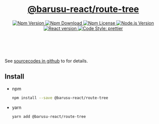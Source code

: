 <header>
  <h1 align="center">
    <a href="https://github.com/guanghechen/barusu-react/tree/master/packages/route-tree#readme">@barusu-react/route-tree</a>
  </h1>
  <div align="center">
    <a href="https://www.npmjs.com/package/@barusu-react/route-tree">
      <img
        alt="Npm Version"
        src="https://img.shields.io/npm/v/@barusu-react/route-tree.svg"
      />
    </a>
    <a href="https://www.npmjs.com/package/@barusu-react/route-tree">
      <img
        alt="Npm Download"
        src="https://img.shields.io/npm/dm/@barusu-react/route-tree.svg"
      />
    </a>
    <a href="https://www.npmjs.com/package/@barusu-react/route-tree">
      <img
        alt="Npm License"
        src="https://img.shields.io/npm/l/@barusu-react/route-tree.svg"
      />
    </a>
    <a href="https://github.com/nodejs/node">
      <img
        alt="Node.js Version"
        src="https://img.shields.io/node/v/@barusu-react/route-tree"
      />
    </a>
    <a href="https://github.com/facebook/react">
      <img
        alt="React version"
        src="https://img.shields.io/npm/dependency-version/@barusu-react/route-tree/peer/react"
      />
    </a>
    <a href="https://github.com/prettier/prettier">
      <img
        alt="Code Style: prettier"
        src="https://img.shields.io/badge/code_style-prettier-ff69b4.svg?style=flat-square"
      />
    </a>
  </div>
</header>
<br/>


See [sourcecodes in github][homepage] to for details.

## Install

* npm

  ```bash
  npm install --save @barusu-react/route-tree
  ```

* yarn

  ```bash
  yarn add @barusu-react/route-tree
  ```


[homepage]: https://github.com/guanghechen/barusu-react/tree/master/packages/route-tree#readme
